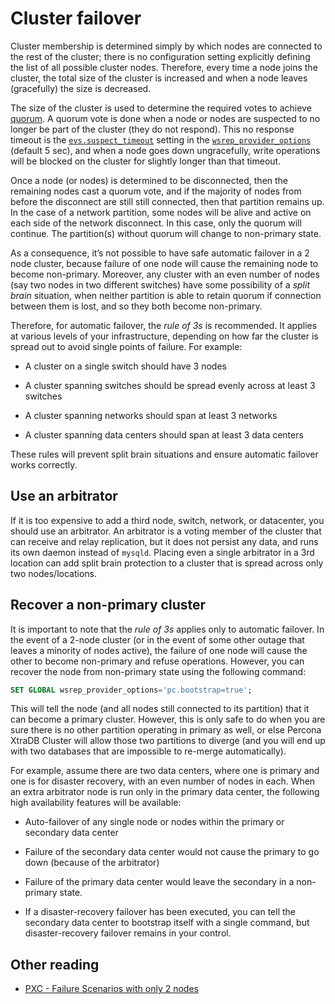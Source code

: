 # Cluster failover

Cluster membership is determined simply by
which nodes are connected to the rest of the cluster;
there is no configuration setting
explicitly defining the list of all possible cluster nodes.
Therefore, every time a node joins the cluster,
the total size of the cluster is increased
and when a node leaves (gracefully) the size is decreased.

The size of the cluster is used to determine
the required votes to achieve [quorum](../glossary.md#quorum).
A quorum vote is done when a node or nodes are suspected
to no longer be part of the cluster (they do not respond).
This no response timeout is the [`evs.suspect_timeout`](../wsrep-provider-index.md#evs.suspect_timeout) setting in the [`wsrep_provider_options`](../wsrep-system-index.md#wsrep_provider_options) (default 5 sec),
and when a node goes down ungracefully,
write operations will be blocked on the cluster
for slightly longer than that timeout.

Once a node (or nodes) is determined to be disconnected,
then the remaining nodes cast a quorum vote,
and if the majority of nodes from before the disconnect
are still still connected, then that partition remains up.
In the case of a network partition,
some nodes will be alive and active on each side of the network disconnect.
In this case, only the quorum will continue.
The partition(s) without quorum will change to non-primary state.

As a consequence,
it’s not possible to have safe automatic failover in a 2 node cluster,
because failure of one node
will cause the remaining node to become non-primary.
Moreover, any cluster with an even number of nodes
(say two nodes in two different switches)
have some possibility of a *split brain* situation,
when neither partition is able to retain quorum
if connection between them is lost,
and so they both become non-primary.

Therefore, for automatic failover, the *rule of 3s* is recommended.
It applies at various levels of your infrastructure,
depending on how far the cluster is spread out
to avoid single points of failure. For example:

* A cluster on a single switch should have 3 nodes

* A cluster spanning switches should be spread evenly across at least 3 switches

* A cluster spanning networks should span at least 3 networks

* A cluster spanning data centers should span at least 3 data centers

These rules will prevent split brain situations
and ensure automatic failover works correctly.

## Use an arbitrator

If it is too expensive to add a third node, switch, network, or datacenter,
you should use an arbitrator.
An arbitrator is a voting member of the cluster
that can receive and relay replication,
but it does not persist any data,
and runs its own daemon instead of `mysqld`.
Placing even a single arbitrator in a 3rd location
can add split brain protection to a cluster
that is spread across only two nodes/locations.

## Recover a non-primary cluster

It is important to note that the *rule of 3s* applies
only to automatic failover.
In the event of a 2-node cluster
(or in the event of some other outage that leaves a minority of nodes active),
the failure of one node will cause the other to become non-primary
and refuse operations.
However, you can recover the node from non-primary state
using the following command:

```sql
SET GLOBAL wsrep_provider_options='pc.bootstrap=true';
```

This will tell the node (and all nodes still connected to its partition)
that it can become a primary cluster.
However, this is only safe to do when you are sure there is no other partition
operating in primary as well,
or else Percona XtraDB Cluster will allow those two partitions to diverge
(and you will end up with two databases
that are impossible to re-merge automatically).

For example, assume there are two data centers,
where one is primary and one is for disaster recovery,
with an even number of nodes in each.
When an extra arbitrator node is run only in the primary data center,
the following high availability features will be available:

* Auto-failover of any single node or nodes
within the primary or secondary data center

* Failure of the secondary data center would not cause the primary to go down
(because of the arbitrator)

* Failure of the primary data center would leave the secondary
in a non-primary state.

* If a disaster-recovery failover has been executed,
you can tell the secondary data center to bootstrap itself
with a single command,
but disaster-recovery failover remains in your control.

## Other reading

* [PXC - Failure Scenarios with only 2 nodes](https://www.mysqlperformanceblog.com/2012/07/25/percona-xtradb-cluster-failure-scenarios-with-only-2-nodes/)
